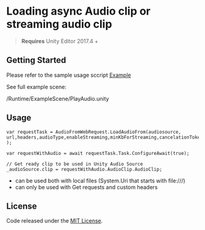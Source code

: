 # Loading async Audio clip or streaming audio clip


> **Requires** Unity Editor 2017.4 +

## Getting Started

Please refer to the sample usage sccript [Example]

See full example scene:

/Runtime/ExampleScene/PlayAudio.unity


## Usage

```
var requestTask = AudioFromWebRequest.LoadAudioFrom(audiosource, url,headers,audioType,enableStreaming,minKbForStreaming,cancelationToken );

var requestWithAudio = await requestTask.Task.ConfigureAwait(true);

// Get ready clip to be used in Unity Audio Source
_audioSource.clip = requestWithAudio.AudioClip.AudioClip;
```

- can be used both with local files (System.Uri that starts with file:///)
- can only be used with Get requests and custom headers


## License

Code released under the [MIT License][License].

[License-Badge]: https://img.shields.io/github/license/ExtendRealityLtd/Tilia.Utilities.Shaders.Unity.svg


[License]: LICENSE.md

[Example]: ./Runtime/ExampleScene/PlayAudioFromUnityWebRequestFileUrl.cs